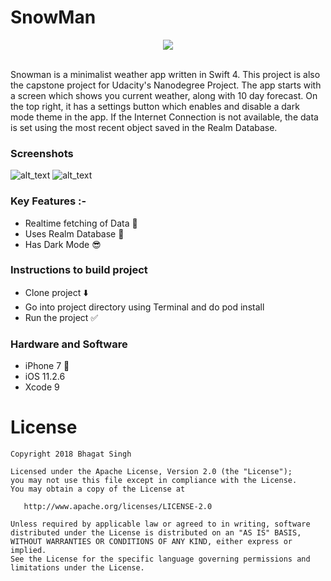 # SnowMan
<p align="center">
<img src= "https://user-images.githubusercontent.com/14857735/37177175-b5a9f216-2344-11e8-85a3-31aca7eae3ed.png">
</p>
<br>
Snowman is a minimalist weather app written in Swift 4. This project is also the capstone project for Udacity's Nanodegree Project. The app starts with a screen which shows you current weather, along with 10 day forecast. On the top right, it has a settings button which enables and disable a dark mode theme in the app. If the Internet Connection is not available, the data is set using the most recent object saved in the Realm Database.

### Screenshots <br>
![alt_text](https://user-images.githubusercontent.com/14857735/37177351-2dad5faa-2345-11e8-8812-803345e70c9b.PNG)
![alt_text](https://user-images.githubusercontent.com/14857735/37177352-2ddceba8-2345-11e8-90d1-efdfd92d91cb.PNG)

### Key Features :- <br> 
<ul>
<li> Realtime fetching of Data 🌟 </li>
<li> Uses Realm Database 🧠 </li>
<li> Has Dark Mode 😎 </li>
</ul>

### Instructions to build project <br> 
<ul>
<li> Clone project ⬇️ </li>
<li> Go into project directory using Terminal and do pod install </li>
<li> Run the project ✅ </li>
</ul>

### Hardware and Software <br>
<ul>
<li> iPhone 7 📱 </li>
<li> iOS 11.2.6 </li>
<li> Xcode 9 </li>
</ul>

License
=======

    Copyright 2018 Bhagat Singh

    Licensed under the Apache License, Version 2.0 (the "License");
    you may not use this file except in compliance with the License.
    You may obtain a copy of the License at

       http://www.apache.org/licenses/LICENSE-2.0

    Unless required by applicable law or agreed to in writing, software
    distributed under the License is distributed on an "AS IS" BASIS,
    WITHOUT WARRANTIES OR CONDITIONS OF ANY KIND, either express or implied.
    See the License for the specific language governing permissions and
    limitations under the License.

